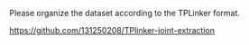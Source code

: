 Please organize the dataset according to the TPLinker format.

https://github.com/131250208/TPlinker-joint-extraction